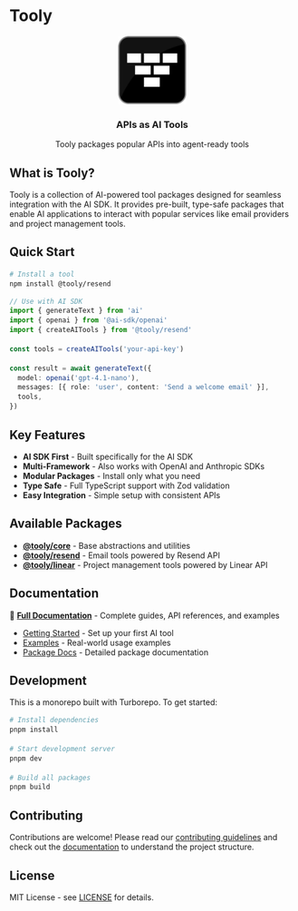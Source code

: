# Tooly

<div align="center">
  <a href="https://tooly.ctate.dev">
    <img src="tooly-icon.png" alt="Tooly Logo" width="120" height="120">
  </a>
  <h3>APIs as AI Tools</h3>
  <p>Tooly packages popular APIs into agent-ready tools</p>
</div>

## What is Tooly?

Tooly is a collection of AI-powered tool packages designed for seamless integration with the AI SDK. It provides pre-built, type-safe packages that enable AI applications to interact with popular services like email providers and project management tools.

## Quick Start

```bash
# Install a tool
npm install @tooly/resend
```

```ts
// Use with AI SDK
import { generateText } from 'ai'
import { openai } from '@ai-sdk/openai'
import { createAITools } from '@tooly/resend'

const tools = createAITools('your-api-key')

const result = await generateText({
  model: openai('gpt-4.1-nano'),
  messages: [{ role: 'user', content: 'Send a welcome email' }],
  tools,
})
```

## Key Features

- **AI SDK First** - Built specifically for the AI SDK
- **Multi-Framework** - Also works with OpenAI and Anthropic SDKs
- **Modular Packages** - Install only what you need
- **Type Safe** - Full TypeScript support with Zod validation
- **Easy Integration** - Simple setup with consistent APIs

## Available Packages

- **[@tooly/core](./packages/core)** - Base abstractions and utilities
- **[@tooly/resend](./packages/resend)** - Email tools powered by Resend API
- **[@tooly/linear](./packages/linear)** - Project management tools powered by Linear API

## Documentation

📖 **[Full Documentation](https://tooly.ctate.dev/docs)** - Complete guides, API references, and examples

- [Getting Started](https://tooly.ctate.dev/docs/getting-started) - Set up your first AI tool
- [Examples](https://tooly.ctate.dev/docs/examples) - Real-world usage examples
- [Package Docs](https://tooly.ctate.dev/docs/packages) - Detailed package documentation

## Development

This is a monorepo built with Turborepo. To get started:

```bash
# Install dependencies
pnpm install

# Start development server
pnpm dev

# Build all packages
pnpm build
```

## Contributing

Contributions are welcome! Please read our [contributing guidelines](./CONTRIBUTING.md) and check out the [documentation](https://tooly.ctate.dev/docs) to understand the project structure.

## License

MIT License - see [LICENSE](./LICENSE) for details.
